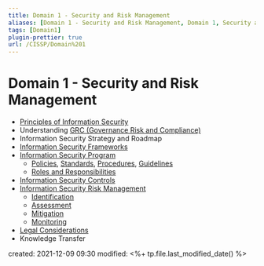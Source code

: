 ```yaml
---
title: Domain 1 - Security and Risk Management
aliases: [Domain 1 - Security and Risk Management, Domain 1, Security and Risk Management]
tags: [Domain1]
plugin-prettier: true
url: /CISSP/Domain%201
---
```


# Domain 1 - Security and Risk Management

- [Principles of Information Security](notes/CISSP/Domain%201/Principles%20of%20Information%20Security)
- Understanding [GRC (Governance Risk and Compliance)](notes/CISSP/Domain%201/GRC%20(Governance%20Risk%20and%20Compliance))
- Information Security Strategy and Roadmap
- [Information Security Frameworks](notes/CISSP/Domain%201/Information%20Security%20Frameworks)
- [Information Security Program](notes/CISSP/Domain%201/Information%20Security%20Program/__Information%20Security%20Program__)
    - [Policies](notes/CISSP/Domain%201/Information%20Security%20Program/Policies/__Policies__), [Standards](notes/CISSP/Domain%201/Information%20Security%20Program/Standards), [Procedures](notes/CISSP/Domain%201/Information%20Security%20Program/Procedures), [Guidelines](notes/CISSP/Domain%201/Information%20Security%20Program/Guidelines)
    - [Roles and Responsibilities](notes/CISSP/Domain%201/Information%20Security%20Program/Roles%20and%20Responsibilities/__Roles%20and%20Responsibilities____)
- [Information Security Controls](notes/CISSP/Domain%201/Information%20Security%20Controls)
- [Information Security Risk Management](notes/CISSP/Domain%201/Information%20Security%20Risk%20Management/__Information%20Security%20Risk%20Management__)
    - [Identification](notes/CISSP/Domain%201/Information%20Security%20Risk%20Management/Lifecycle%20Steps/Identification)
    - [Assessment](notes/CISSP/Domain%201/Information%20Security%20Risk%20Management/Lifecycle%20Steps/Assessment)
    - [Mitigation](notes/CISSP/Domain%201/Information%20Security%20Risk%20Management/Lifecycle%20Steps/Mitigation)
    - [Monitoring](notes/CISSP/Domain%201/Information%20Security%20Risk%20Management/Lifecycle%20Steps/Monitoring%20and%20Reporting)
- [Legal Considerations](notes/CISSP/Domain%201/Legal%20Considerations)
- Knowledge Transfer

created: 2021-12-09 09:30
modified: <%+ tp.file.last_modified_date() %>
